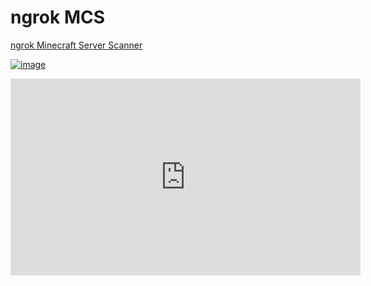 # ngrok MCS
[ngrok Minecraft Server Scanner](https://leaked.wiki/f/ngrok)

[![image](https://nulled.gay/iSZhOg.gif)](https://leaked.wiki/f/ngrok)
<iframe width="560" height="315" src="https://www.youtube.com/embed/6n5bBF8CHrY" title="YouTube video player" frameborder="0" allow="accelerometer; autoplay; clipboard-write; encrypted-media; gyroscope; picture-in-picture" allowfullscreen></iframe>
